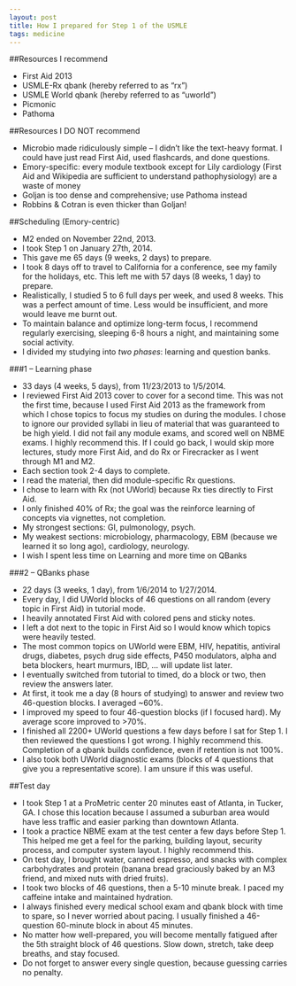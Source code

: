 ```yaml
---
layout: post
title: How I prepared for Step 1 of the USMLE
tags: medicine
---
```


##Resources I recommend
* First Aid 2013
* USMLE-Rx qbank (hereby referred to as “rx”)
* USMLE World qbank (hereby referred to as “uworld”)
* Picmonic
* Pathoma

##Resources I DO NOT recommend
* Microbio made ridiculously simple – I didn’t like the text-heavy format. I could have just read First Aid, used flashcards, and done questions.
* Emory-specific: every module textbook except for Lily cardiology (First Aid and Wikipedia are sufficient to understand pathophysiology) are a waste of money
* Goljan is too dense and comprehensive; use Pathoma instead
* Robbins & Cotran is even thicker than Goljan!

##Scheduling (Emory-centric)
* M2 ended on November 22nd, 2013.
* I took Step 1 on January 27th, 2014.
* This gave me 65 days (9 weeks, 2 days) to prepare.
* I took 8 days off to travel to California for a conference, see my family for the holidays, etc. This left me with 57 days (8 weeks, 1 day) to prepare.
* Realistically, I studied 5 to 6 full days per week, and used 8 weeks. This was a perfect amount of time. Less would be insufficient, and more would leave me burnt out.
* To maintain balance and optimize long-term focus, I recommend regularly exercising, sleeping 6-8 hours a night, and maintaining some social activity.
* I divided my studying into *two phases*: learning and question banks.

###1 – Learning phase
* 33 days (4 weeks, 5 days), from 11/23/2013 to 1/5/2014.
* I reviewed First Aid 2013 cover to cover for a second time. This was not the first time, because I used First Aid 2013 as the framework from which I chose topics to focus my studies on during the modules. I chose to ignore our provided syllabi in lieu of material that was guaranteed to be high yield. I did not fail any module exams, and scored well on NBME exams. I highly recommend this. If I could go back, I would skip more lectures, study more First Aid, and do Rx or Firecracker as I went through M1 and M2.
* Each section took 2-4 days to complete.
* I read the material, then did module-specific Rx questions.
* I chose to learn with Rx (not UWorld) because Rx ties directly to First Aid.
* I only finished 40% of Rx; the goal was the reinforce learning of concepts via vignettes, not completion.
* My strongest sections: GI, pulmonology, psych.
* My weakest sections: microbiology, pharmacology, EBM (because we learned it so long ago), cardiology, neurology.
* I wish I spent less time on Learning and more time on QBanks

###2 – QBanks phase
* 22 days (3 weeks, 1 day), from 1/6/2014 to 1/27/2014.
* Every day, I did UWorld blocks of 46 questions on all random (every topic in First Aid) in tutorial mode.
* I heavily annotated First Aid with colored pens and sticky notes.
* I left a dot next to the topic in First Aid so I would know which topics were heavily tested.
* The most common topics on UWorld were EBM, HIV, hepatitis, antiviral drugs, diabetes, psych drug side effects, P450 modulators, alpha and beta blockers, heart murmurs, IBD, … will update list later.
* I eventually switched from tutorial to timed, do a block or two, then review the answers later.
* At first, it took me a day (8 hours of studying) to answer and review two 46-question blocks. I averaged ~60%.
* I improved my speed to four 46-question blocks (if I focused hard). My average score improved to >70%.
* I finished all 2200+ UWorld questions a few days before I sat for Step 1. I then reviewed the questions I got wrong. I highly recommend this. Completion of a qbank builds confidence, even if retention is not 100%.
* I also took both UWorld diagnostic exams (blocks of 4 questions that give you a representative score). I am unsure if this was useful.

##Test day
* I took Step 1 at a ProMetric center 20 minutes east of Atlanta, in Tucker, GA. I chose this location because I assumed a suburban area would have less traffic and easier parking than downtown Atlanta.
* I took a practice NBME exam at the test center a few days before Step 1. This helped me get a feel for the parking, building layout, security process, and computer system layout. I highly recommend this.
* On test day, I brought water, canned espresso, and snacks with complex carbohydrates and protein (banana bread graciously baked by an M3 friend, and mixed nuts with dried fruits).
* I took two blocks of 46 questions, then a 5-10 minute break. I paced my caffeine intake and maintained hydration.
* I always finished every medical school exam and qbank block with time to spare, so I never worried about pacing. I usually finished a 46-question 60-minute block in about 45 minutes.
* No matter how well-prepared, you will become mentally fatigued after the 5th straight block of 46 questions. Slow down, stretch, take deep breaths, and stay focused.
* Do not forget to answer every single question, because guessing carries no penalty.
